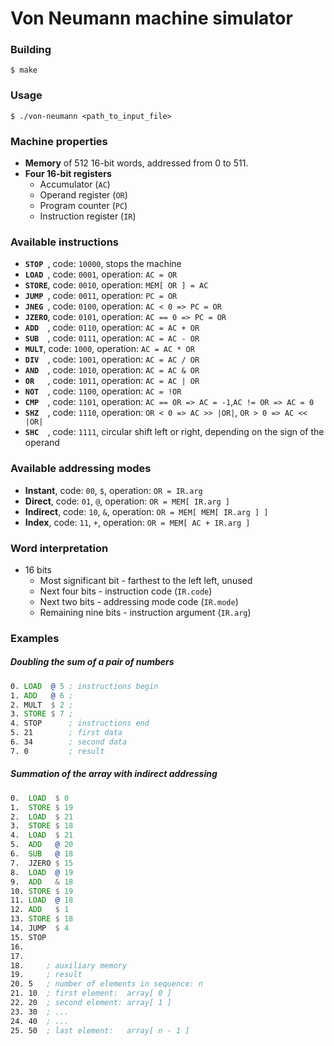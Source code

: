 # Von Neumann machine simulator

### Building
```
$ make
```

### Usage
```
$ ./von-neumann <path_to_input_file>
```
### Machine properties
* **Memory** of 512 16-bit words, addressed from 0 to 511.
* **Four 16-bit registers**
  - Accumulator (`AC`)
  - Operand register (`OR`)
  - Program counter (`PC`)
  - Instruction register (`IR`)

### Available instructions
* **`STOP `**, code: `10000`, stops the machine
* **`LOAD `**, code: `0001`, operation: `AC = OR`
* **`STORE`**, code: `0010`, operation: `MEM[ OR ] = AC`
* **`JUMP `**, code: `0011`, operation: `PC = OR`
* **`JNEG `**, code: `0100`, operation: `AC < 0 => PC = OR`
* **`JZERO`**, code: `0101`, operation: `AC == 0 => PC = OR`
* **`ADD  `**, code: `0110`, operation: `AC = AC + OR`
* **`SUB  `**, code: `0111`, operation: `AC = AC - OR`
* **`MULT`**, code: `1000`, operation: `AC = AC * OR`
* **`DIV  `**, code: `1001`, operation: `AC = AC / OR`
* **`AND  `**, code: `1010`, operation: `AC = AC & OR`
* **`OR   `**, code: `1011`, operation: `AC = AC | OR`
* **`NOT  `**, code: `1100`, operation: `AC = !OR`
* **`CMP  `**, code: `1101`, operation: `AC == OR => AC = -1`,`AC != OR => AC = 0`
* **`SHZ  `**, code: `1110`, operation: `OR < 0 => AC >> |OR|`, `OR > 0 => AC << |OR|`
* **`SHC  `**, code: `1111`, circular shift left or right, depending on the sign of the operand

### Available addressing modes
* **Instant**, code: `00`, `$`, operation: `OR = IR.arg`
* **Direct**, code: `01`, `@`, operation: `OR = MEM[ IR.arg ]`
* **Indirect**, code: `10`, `&`, operation: `OR = MEM[ MEM[ IR.arg ] ]`
* **Index**, code: `11`, `+`, operation: `OR = MEM[ AC + IR.arg ]`

### Word interpretation
* 16 bits
  - Most significant bit - farthest to the left left, unused
  - Next four bits - instruction code (`IR.code`)
  - Next two bits - addressing mode code (`IR.mode`)
  - Remaining nine bits - instruction argument (`IR.arg`)

### Examples

##### Doubling the sum of a pair of numbers
```asm
0. LOAD  @ 5 ; instructions begin
1. ADD   @ 6 ;
2. MULT  $ 2 ;
3. STORE $ 7 ;
4. STOP      ; instructions end
5. 21        ; first data
6. 34        ; second data
7. 0         ; result
```

##### Summation of the array with indirect addressing
```asm
0.  LOAD  $ 0
1.  STORE $ 19
2.  LOAD  $ 21
3.  STORE $ 18
4.  LOAD  $ 21
5.  ADD   @ 20
6.  SUB   @ 18
7.  JZERO $ 15
8.  LOAD  @ 19
9.  ADD   & 18
10. STORE $ 19
11. LOAD  @ 18
12. ADD   $ 1
13. STORE $ 18
14. JUMP  $ 4
15. STOP
16. 
17. 
18.     ; auxiliary memory
19.     ; result
20. 5   ; number of elements in sequence: n
21. 10  ; first element:  array[ 0 ]
22. 20  ; second element: array[ 1 ]
23. 30  ; ...
24. 40  ; ...
25. 50  ; last element:   array[ n - 1 ]

```
